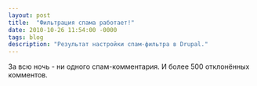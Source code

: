 ```yaml
---
layout: post
title:  "Фильтрация спама работает!"
date: 2010-10-26 11:54:00 -0000
tags: blog
description: "Результат настройки спам-фильтра в Drupal."
---
```


За всю ночь - ни одного спам-комментария. И более 500 отклонённых комментов.
